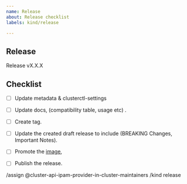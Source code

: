 ```yaml
---
name: Release
about: Release checklist
labels: kind/release

---
```


## Release

Release vX.X.X

## Checklist

- [ ] Update metadata & clusterctl-settings
- [ ] Update docs, (compatibility table, usage etc) .
- [ ] Create tag.
- [ ] Update the created draft release to include (BREAKING Changes, Important Notes).
- [ ] Promote the [image](https://github.com/kubernetes/k8s.io/blob/main/registry.k8s.io/images/k8s-staging-capi-ipam-ic/images.yaml), 
- [ ] Publish the release.


/assign @cluster-api-ipam-provider-in-cluster-maintainers
/kind release
